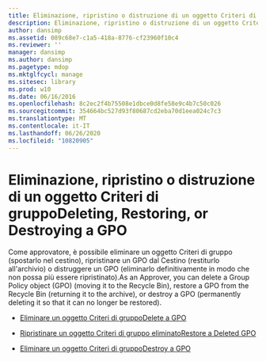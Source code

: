 ```yaml
---
title: Eliminazione, ripristino o distruzione di un oggetto Criteri di gruppo
description: Eliminazione, ripristino o distruzione di un oggetto Criteri di gruppo
author: dansimp
ms.assetid: 089c68e7-c1a5-418a-8776-cf23960f10c4
ms.reviewer: ''
manager: dansimp
ms.author: dansimp
ms.pagetype: mdop
ms.mktglfcycl: manage
ms.sitesec: library
ms.prod: w10
ms.date: 06/16/2016
ms.openlocfilehash: 8c2ec2f4b75508e1dbce0d8fe58e9c4b7c50c026
ms.sourcegitcommit: 354664bc527d93f80687cd2eba70d1eea024c7c3
ms.translationtype: MT
ms.contentlocale: it-IT
ms.lasthandoff: 06/26/2020
ms.locfileid: "10820905"
---
```

# <span data-ttu-id="ac570-103">Eliminazione, ripristino o distruzione di un oggetto Criteri di gruppo</span><span class="sxs-lookup"><span data-stu-id="ac570-103">Deleting, Restoring, or Destroying a GPO</span></span>


<span data-ttu-id="ac570-104">Come approvatore, è possibile eliminare un oggetto Criteri di gruppo (spostarlo nel cestino), ripristinare un GPO dal Cestino (restiturlo all'archivio) o distruggere un GPO (eliminarlo definitivamente in modo che non possa più essere ripristinato).</span><span class="sxs-lookup"><span data-stu-id="ac570-104">As an Approver, you can delete a Group Policy object (GPO) (moving it to the Recycle Bin), restore a GPO from the Recycle Bin (returning it to the archive), or destroy a GPO (permanently deleting it so that it can no longer be restored).</span></span>

-   [<span data-ttu-id="ac570-105">Eliminare un oggetto Criteri di gruppo</span><span class="sxs-lookup"><span data-stu-id="ac570-105">Delete a GPO</span></span>](delete-a-gpo-approver.md)

-   [<span data-ttu-id="ac570-106">Ripristinare un oggetto Criteri di gruppo eliminato</span><span class="sxs-lookup"><span data-stu-id="ac570-106">Restore a Deleted GPO</span></span>](restore-a-deleted-gpo.md)

-   [<span data-ttu-id="ac570-107">Eliminare un oggetto Criteri di gruppo</span><span class="sxs-lookup"><span data-stu-id="ac570-107">Destroy a GPO</span></span>](destroy-a-gpo.md)

 

 





